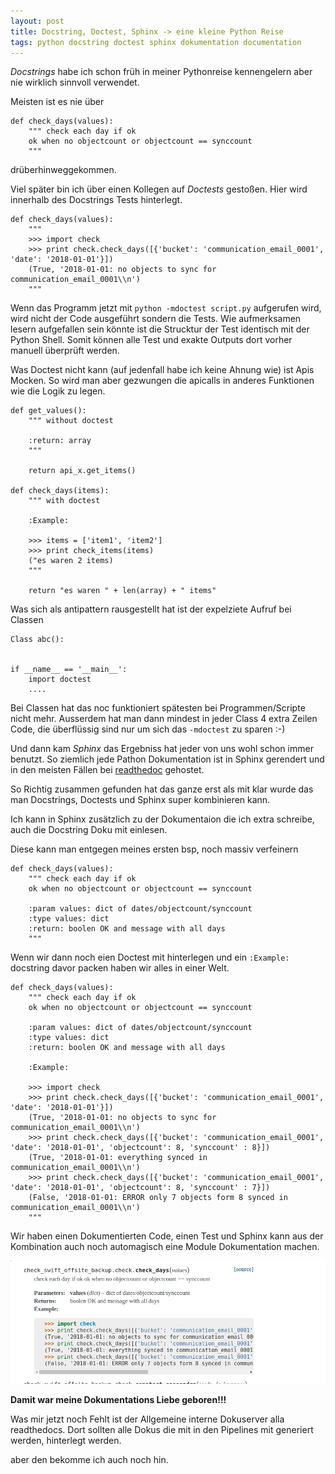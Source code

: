 ```yaml
---
layout: post
title: Docstring, Doctest, Sphinx -> eine kleine Python Reise
tags: python docstring doctest sphinx dokumentation documentation
---
```


*Docstrings* habe ich schon früh in meiner Pythonreise kennengelern aber nie wirklich sinnvoll verwendet.

Meisten ist es nie über
```
def check_days(values):
    """ check each day if ok
    ok when no objectcount or objectcount == synccount
    """
```
drüberhinweggekommen.


Viel später bin ich über einen Kollegen auf *Doctests* gestoßen. Hier wird innerhalb des Docstrings Tests hinterlegt.

```
def check_days(values):
    """
    >>> import check
    >>> print check.check_days([{'bucket': 'communication_email_0001', 'date': '2018-01-01'}])
    (True, '2018-01-01: no objects to sync for communication_email_0001\\n')
    """
```
Wenn das Programm jetzt mit `python -mdoctest script.py` aufgerufen wird, wird nicht der Code ausgeführt sondern die Tests.
Wie aufmerksamen lesern aufgefallen sein könnte ist die Strucktur der Test identisch mit der Python Shell.
Somit können alle Test und exakte Outputs dort vorher manuell überprüft werden.

Was Doctest nicht kann (auf jedenfall habe ich keine Ahnung wie) ist Apis Mocken.
So wird man aber gezwungen die apicalls in anderes Funktionen wie die Logik zu legen.

```
def get_values():
    """ without doctest

    :return: array
    """

    return api_x.get_items()

def check_days(items):
    """ with doctest 

    :Example:

    >>> items = ['item1', 'item2']
    >>> print check_items(items)
    ("es waren 2 items)
    """

    return "es waren " + len(array) + " items"
```

Was sich als antipattern rausgestellt hat ist der expelziete Aufruf bei Classen

```
Class abc():


if __name__ == '__main__':
    import doctest
    ....
```
Bei Classen hat das noc funktioniert spätesten bei Programmen/Scripte nicht mehr.
Ausserdem hat man dann mindest in jeder Class 4 extra Zeilen Code, die überflüssig sind nur um sich das `-mdoctest` zu sparen :-)


Und dann kam *Sphinx* das Ergebniss hat jeder von uns wohl schon immer benutzt.
So ziemlich jede Pathon Dokumentation ist in Sphinx gerendert und in den meisten Fällen bei [readthedoc](https://readthedocs.org/) gehostet.


So Richtig zusammen gefunden hat das ganze erst als mit klar wurde das man Docstrings, Doctests und Sphinx super kombinieren kann.

Ich kann in Sphinx zusätzlich zu der Dokumentaion die ich extra schreibe, auch die Docstring Doku mit einlesen.

Diese kann man entgegen meines ersten bsp, noch massiv verfeinern
```
def check_days(values):
    """ check each day if ok
    ok when no objectcount or objectcount == synccount

    :param values: dict of dates/objectcount/synccount
    :type values: dict
    :return: boolen OK and message with all days
    """
```

Wenn wir dann noch eien Doctest mit hinterlegen und ein `:Example:` docstring davor packen haben wir alles in einer Welt.

```
def check_days(values):
    """ check each day if ok
    ok when no objectcount or objectcount == synccount

    :param values: dict of dates/objectcount/synccount
    :type values: dict
    :return: boolen OK and message with all days

    :Example:

    >>> import check
    >>> print check.check_days([{'bucket': 'communication_email_0001', 'date': '2018-01-01'}])
    (True, '2018-01-01: no objects to sync for communication_email_0001\\n')
    >>> print check.check_days([{'bucket': 'communication_email_0001', 'date': '2018-01-01', 'objectcount': 8, 'synccount' : 8}])
    (True, '2018-01-01: everything synced in communication_email_0001\\n')
    >>> print check.check_days([{'bucket': 'communication_email_0001', 'date': '2018-01-01', 'objectcount': 8, 'synccount' : 7}])
    (False, '2018-01-01: ERROR only 7 objects form 8 synced in communication_email_0001\\n')
    """
```

Wir haben einen Dokumentierten Code, einen Test und Sphinx kann aus der Kombination auch noch automagisch eine Module Dokumentation machen.

<img src="images/sphinx.png" alt="generated Sphinx doku" class="inline"/>




**Damit war meine Dokumentations Liebe geboren!!!**

Was mir jetzt noch Fehlt ist der Allgemeine interne Dokuserver alla readthedocs.
Dort sollten alle Dokus die mit in den Pipelines mit generiert werden, hinterlegt werden.

aber den bekomme ich auch noch hin.
